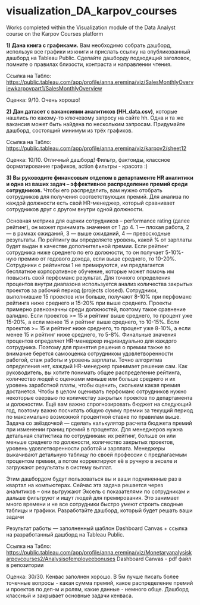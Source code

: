 # visualization_DA_karpov_courses
Works completed within the Visualization module of the Data Analyst course on the Karpov Courses platform

**1) Дана книга с графиками.** Вам необходимо собрать дашборд, используя все графики из книги и прислать ссылку на опубликованный дашборд на Tableau Public. Сделайте дашборду подходящий заголовок, помните о правилах близости, контраста и направлении чтения.

Ссылка на Табло: 
https://public.tableau.com/app/profile/anna.eremina/viz/SalesMonthlyOverviewkarpovpart1/SalesMonthlyOverview

Оценка: 9/10. Очень хорошо!

**2) Дан датасет с вакансиями аналитиков (HH_data.csv)**, которые нашлись по какому-то ключевому запросу на сайте hh. Одна и та же вакансия может быть найдена по нескольким запросам. Придумайте дашборд, состоящий минимум из трёх графиков.

Ссылка на Табло:
https://public.tableau.com/app/profile/anna.eremina/viz/karpov2/sheet12

Оценка: 10/10. Отличный дашборд! Фильтр, фактоиды, классное форматирование графиков, action фильтры - красота :)

**3) Вы руководите финансовым отделом в департаменте HR аналитики и одна из ваших задач – эффективное распределение премий среди сотрудников.**
Чтобы его распределить, вам нужно отобрать сотрудников для получения соответствующих премий. Для анализа по каждой должности есть свой HR-менеджер, который сравнивает сотрудников друг с другом внутри одной должности.

Основная метрика для оценки сотрудников – performance rating (далее рейтинг), он может принимать значения от 1 до 4. 1 — плохая работа, 2 — в рамках ожиданий, 3 — выше ожиданий, 4 — превосходные результаты. По рейтингу вы определяете уровень, какой % от зарплаты будет выдан в качестве дополнительной премии. Если рейтинг сотрудника ниже среднего по его должности, то он получает 5-10%-ную премию от годового дохода, если выше среднего, то 10-20%. Сотрудники с рейтингом 1 не премируются, им предлагается бесплатное корпоративное обучение, которые может помочь им повысить свой перфоманс результат. Для точного определения процентов внутри диапазона используется анализ количества закрытых проектов за рабочий период (projects closed). Сотрудники, выполнившие 15 проектов или больше, получают 8-10% при перфоманс рейтинга ниже среднего и 15-20% при выше среднего. Проекты примерно равнозначны среди должностей, поэтому такое сравнение валидно.
Если проектов >= 15 и рейтинг выше среднего, то процент уже 15-20%, а если менее 15 и рейтинг выше среднего, то 10-15%. Если проектов >= 15 и рейтинг ниже среднего, то процент уже 8-10%, а если менее 15 и рейтинг ниже среднего, то 5-8%.
Финальные значения процентов определяет HR-менеджер индивидуально для каждого сотрудника. Поэтому для принятия решения о премии также во внимание берется самооценка сотрудником удовлетворенности работой, стаж работы и уровень зарплаты. Точно алгоритма определения нет, каждый HR-менеджер принимает решение сам.
Как руководитель, вы хотите понимать общее распределение рейтинга, количество людей с оценками меньше или больше среднего и их уровень заработной платы, чтобы оценить, скольким какая премия достанется. Чтобы в целом оценивать перфоманс сотрудников нужно некоторые овервью по количеству закрытых проектов по департамента и должностям. Ещё вам важно спрогнозировать бюджет на следующий год, поэтому важно посчитать общую сумму премии за текущий период по максимально возможной процентной ставке по правилам выше. Задача со звёздочкой — сделать калькулятор расчета бюджета премий при изменении границ премий в процентах.
Для менеджеров нужна детальная статистика по сотрудникам: их рейтинг, больше он или меньше среднего по должности, количество закрытых проектов, уровень удовлетворенности работой и зарплата. Менеджеры выкачивают детальную таблицу по своей профессии с предлагаемым процентом премии, а потом корректируют её в ручную в экселе и загружают результаты в систему выплат.

Этим дашбордом будут пользоваться вы и ваши подчиненные раз в квартал на компьютерах. Сейчас эта задача решается через аналитиков – они выгружают Эксель с показателями по сотрудникам и дальше фильтруют и ищут людей для премирования. Это занимает много времени и не все сотрудники быстро умеют строить сводные таблицы и графики.
Разработайте дашборд, который будет решать ваши задачи

Результат работы — заполненный шаблон Dashboard Canvas + ссылка на разработанный дашборд на Tableau Public.

Ссылка на Табло:
https://public.tableau.com/app/profile/anna.eremina/viz/Monetaryanalysiskarpovcourses2/Analysisofemployeebonuses
Dashboard Canvas - pdf файл в репозитории

Оценка: 30/30. Кенвас заполнен хорошо. В 5м лучше писать более точечные вопросы - какая сумма премий, какое распределение премий и проектов по деп-м и ролям, какие данные - немного обще. Дашборд классный и закрывает основные задачи кенваса.

